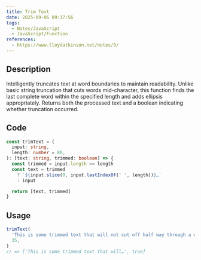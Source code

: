 ```yaml
---
title: Trim Text
date: 2025-09-06 09:17:56
tags:
  - Notes/JavaScript
  - JavaScript/Function
references:
  - https://www.lloydatkinson.net/notes/3/
---
```


## Description

Intelligently truncates text at word boundaries to maintain readability. Unlike basic string truncation that cuts words mid-character, this function finds the last complete word within the specified length and adds ellipsis appropriately. Returns both the processed text and a boolean indicating whether truncation occurred.

## Code

```typescript
const trimText = (
  input: string,
  length: number = 80,
): [text: string, trimmed: boolean] => {
  const trimmed = input.length >= length
  const text = trimmed
    ? `${input.slice(0, input.lastIndexOf(' ', length))}…`
    : input

  return [text, trimmed]
}
```

## Usage

```typescript
trimText(
  'This is some trimmed text that will not cut off half way through a word.',
  35,
)
// => ['This is some trimmed text that will…', true]
```
